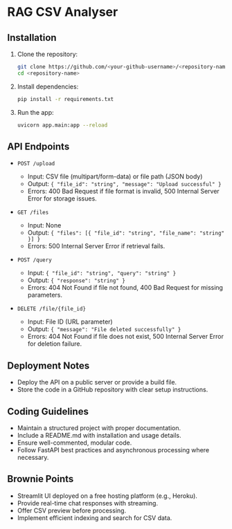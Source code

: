 # RAG CSV Analyser

## Installation

1. Clone the repository:
   ```sh
   git clone https://github.com/<your-github-username>/<repository-name>.git
   cd <repository-name>
   ```

2. Install dependencies:
   ```sh
   pip install -r requirements.txt
   ```

3. Run the app:
   ```sh
   uvicorn app.main:app --reload
   ```

## API Endpoints

- `POST /upload`
  - Input: CSV file (multipart/form-data) or file path (JSON body)
  - Output: `{ "file_id": "string", "message": "Upload successful" }`
  - Errors: 400 Bad Request if file format is invalid, 500 Internal Server Error for storage issues.

- `GET /files`
  - Input: None
  - Output: `{ "files": [{ "file_id": "string", "file_name": "string" }] }`
  - Errors: 500 Internal Server Error if retrieval fails.

- `POST /query`
  - Input: `{ "file_id": "string", "query": "string" }`
  - Output: `{ "response": "string" }`
  - Errors: 404 Not Found if file not found, 400 Bad Request for missing parameters.

- `DELETE /file/{file_id}`
  - Input: File ID (URL parameter)
  - Output: `{ "message": "File deleted successfully" }`
  - Errors: 404 Not Found if file does not exist, 500 Internal Server Error for deletion failure.

## Deployment Notes

- Deploy the API on a public server or provide a build file.
- Store the code in a GitHub repository with clear setup instructions.

## Coding Guidelines

- Maintain a structured project with proper documentation.
- Include a README.md with installation and usage details.
- Ensure well-commented, modular code.
- Follow FastAPI best practices and asynchronous processing where necessary.

## Brownie Points

- Streamlit UI deployed on a free hosting platform (e.g., Heroku).
- Provide real-time chat responses with streaming.
- Offer CSV preview before processing.
- Implement efficient indexing and search for CSV data.
